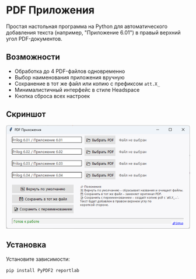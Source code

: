 # PDF Приложения

Простая настольная программа на Python для автоматического добавления текста (например, "Приложение 6.01") в правый верхний угол PDF-документов.

## Возможности

- Обработка до 4 PDF-файлов одновременно
- Выбор наименования приложения вручную
- Сохранение в тот же файл или копию с префиксом `att.X_`
- Минималистичный интерфейс в стиле Headspace
- Кнопка сброса всех настроек

## Скриншот

![screenshot](screenshot.png)

## Установка

Установите зависимости:

```bash
pip install PyPDF2 reportlab
